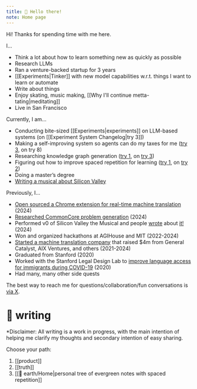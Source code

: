 ```yaml
---
title: 🌱 Hello there!
note: Home page
---
```

Hi! Thanks for spending time with me here.

I...
- Think a lot about how to learn something new as quickly as possible
- Research LLMs 
- Ran a venture-backed startup for 3 years
- [[Experiments|Tinker]] with new model capabilities w.r.t. things I want to learn or automate
- Write about things
- Enjoy skating, music making, [[Why I'll continue metta-tating|meditating]] 
- Live in San Francisco

Currently, I am...
- Conducting bite-sized [[Experiments|experiments]] on LLM-based systems (on [[Experiment System Changelog|try 3]])
- Making a self-improving system so agents can do my taxes for me ([try 3](https://github.com/belindamo/bmo-cafe), on try 8)
- Researching knowledge graph generation ([try 1](https://justanexperiment.com/graph), on [try 3](https://www.piwheels.org/project/kg-gen/))
- Figuring out how to improve spaced repetition for learning ([try 1](https://github.com/belindamo/story), on [try 2](https://x.com/belindmo/status/1840448173674057828))
- Doing a master’s degree
- [Writing a musical about Silicon Valley](https://svmusical.com/) 

Previously, I...
- [Open sourced a Chrome extension for real-time machine translation](https://github.com/just-an-experiment/viva-translate) (2024)
- [Researched CommonCore problem generation](https://arxiv.org/abs/2407.00900) (2024)
- Performed v0 of Silicon Valley the Musical and people [wrote](https://www.bizjournals.com/sanfrancisco/inno/stories/inno-insights/2024/05/06/bay-area-founders-write-silicon-valley-the-musical.html) about [it!](https://www.reddit.com/r/sanfrancisco/comments/1ci68bo/silicon_valley_the_musical_my_review/) (2024)
- Won and organized hackathons at AGIHouse and MIT (2022-2024)
- [Started a machine translation company](https://vivatranslate.com) that raised $4m from General Catalyst, AIX Ventures, and others (2021-2024)
- Graduated from Stanford (2020)
- Worked with the Stanford Legal Design Lab to [improve language access for immigrants during COVID-19](https://medium.com/legal-design-and-innovation/addressing-immigrant-needs-for-language-access-during-covid-19-589e20f23cab) (2020)
- Had many, many other side quests

The best way to reach me for questions/collaboration/fun conversations is [via X](https://x.com/belindmo).

# 🔗 writing
*Disclaimer: All writing is a work in progress, with the main intention of helping me clarify my thoughts and secondary intention of easy sharing.

Choose your path:
1. [[product]]
3. [[truth]]
4. [[🏡 earth/Home|personal tree of evergreen notes with spaced repetition]]
